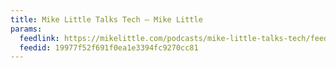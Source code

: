 ```yaml
---
title: Mike Little Talks Tech – Mike Little
params:
  feedlink: https://mikelittle.com/podcasts/mike-little-talks-tech/feed/
  feedid: 19977f52f691f0ea1e3394fc9270cc81
---
```


